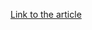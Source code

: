 [Link to the article](https://cybersecuritynews.com/skitnet-malware-actively-adopted-by-ransomware-gangs/)
